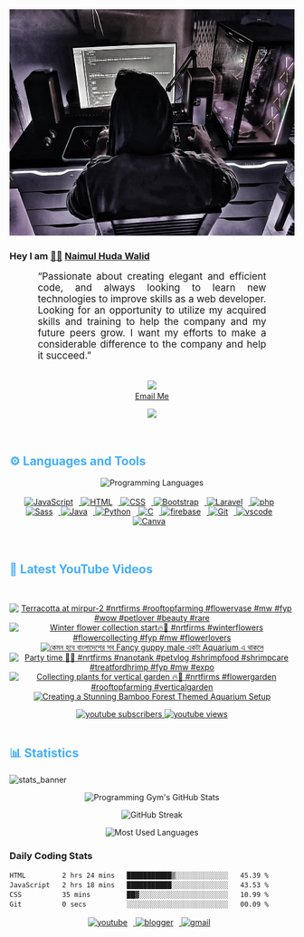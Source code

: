 <!-- ![github_cover_banner](https://www.digitalsolutionservices.com/img/services/web%20development.gif)-->

<div align="center" style="display:block;">
    <img height="400px" width="100%" alt="github cover banner" src="https://raw.githubusercontent.com/NaimulHudaWalid/NaimulHudaWalid/main/272276268_3114779035434264_920860974401480824_n.jpg"/> 
</div>

### Hey I am [👨🏻‍][facebook] [Naimul Huda Walid][youtube]



<p align:"center" style="text-align: justify; margin: 0 50px; font-size: 17px;" >
   “Passionate about creating elegant and efficient code, and always looking to learn new technologies to improve skills as a web developer. Looking for an opportunity to utilize my acquired skills and training to help the company and my future peers grow. I want my efforts to make a considerable difference to the company and help it succeed.”
<br>
<br>
<div align="center">

![](https://visitor-badge.glitch.me/badge?page_id=NaimulHudaWalid)
    <br />
[Email Me](mailto:dev.naimulhuda@gmail.com)
</div>
</p>
<!-- Typing SVG by DenverCoder1 - https://github.com/DenverCoder1/readme-typing-svg -->
<p align="center">
<!--   <a href="https://github.com/DenverCoder1/readme-typing-svg"> -->
    <img src="https://readme-typing-svg.herokuapp.com?color=E22FE4&width=380&height=45&lines=Open-Source+Enthusiast;Learning+In+Public;Empowering+Others;Nice+To+Meet+You+...&center=true"></a>

</p>
<br>
<!-- Languages and Tools -->

<h2 style="color: #44AEFB">⚙️ Languages and Tools</h2>
<div align="center" style="display:block;">
    <img width="100px" alt="Programming Languages" src="https://user-images.githubusercontent.com/78341798/194531121-47b0119a-ce00-439d-b586-125f86acb098.png"/> 
</div>
<br>   
<!-- Icons Resources -->
<!-- https://devicon.dev/ -->
<!-- https://cdn.jsdelivr.net/npm/simple-icons@v3/icons/ -->
<div align="center">
  <a href="https://developer.mozilla.org/en-US/docs/Web/JavaScript" target="_blank" rel="noreferrer">
      <img  alt="JavaScript" height="50px" style="padding-right:10px;" src="https://cdn.jsdelivr.net/gh/devicons/devicon/icons/javascript/javascript-plain.svg"/>
  </a>
  
 
  <a href="https://developer.mozilla.org/en-US/docs/Web/HTML" target="_blank" rel="noreferrer">
      <img  alt="HTML" height="50px" style="padding-right:10px;" src="https://cdn.jsdelivr.net/gh/devicons/devicon/icons/html5/html5-original.svg"/>
  </a>
  <a href="https://developer.mozilla.org/en-US/docs/Web/CSS" target="_blank" rel="noreferrer">
      <img  alt="CSS" height="50px" style="padding-right:10px;" src="https://cdn.jsdelivr.net/gh/devicons/devicon/icons/css3/css3-original.svg"/>
  </a>
  <a href="https://getbootstrap.com/" target="_blank" rel="noreferrer">
      <img  alt="Bootstrap" height="50px" style="padding-right:10px;" src="https://cdn.jsdelivr.net/gh/devicons/devicon/icons/bootstrap/bootstrap-original.svg"/>
  </a> 
  <a href="https://laravel.com/" target="_blank" rel="noreferrer">
      <img  alt="Laravel" height="50px" style="padding-right:10px;" src="https://cdn.jsdelivr.net/gh/devicons/devicon/icons/laravel/laravel-plain.svg"/>
  </a>
  <a href="https://www.php.net/" target="_blank" rel="noreferrer">
      <img  alt="php" height="50px" style="padding-right:10px;" src="https://cdn.jsdelivr.net/gh/devicons/devicon/icons/php/php-original.svg"/>
  </a>
  <a href="https://sass-lang.com/" target="_blank" rel="noreferrer">
      <img  alt="Sass" height="50px" style="padding-right:10px;" src="https://cdn.jsdelivr.net/gh/devicons/devicon/icons/sass/sass-original.svg"/>
  </a>
  <a href="https://www.java.com/en/" target="_blank" rel="noreferrer">
      <img  alt="Java" height="50px" style="padding-right:10px;" src="https://cdn.jsdelivr.net/gh/devicons/devicon/icons/java/java-original.svg"/>
  </a>    
  <a href="https://www.python.org/" target="_blank" rel="noreferrer">
      <img  alt="Python" height="50px" style="padding-right:10px;" src="https://cdn.jsdelivr.net/gh/devicons/devicon/icons/python/python-original.svg"/>
  </a>
  <a href="https://www.cprogramming.com/" target="_blank" rel="noreferrer">
      <img  alt="C" height="50px" style="padding-right:10px;" src="https://cdn.jsdelivr.net/gh/devicons/devicon/icons/c/c-original.svg"/>
  </a>
  
  <a href="https://firebase.google.com/" target="_blank" rel="noreferrer">
      <img  alt="firebase" height="50px" style="padding-right:10px;" src="https://cdn.jsdelivr.net/gh/devicons/devicon/icons/firebase/firebase-plain.svg"/>
  </a>
 
  <a href="https://git-scm.com/" target="_blank" rel="noreferrer">
      <img  alt="Git" height="50px" style="padding-right:10px;" src="https://cdn.jsdelivr.net/gh/devicons/devicon/icons/git/git-original.svg"/>
  </a>
  
  <a href="https://code.visualstudio.com/" target="_blank" rel="noreferrer">
      <img  alt="vscode" height="50px" style="padding-right:10px;"src="https://cdn.jsdelivr.net/gh/devicons/devicon/icons/vscode/vscode-original.svg"/>
  </a>
  <a href="https://www.canva.com/" target="_blank" rel="noreferrer">
      <img  alt="Canva" height="50px" style="padding-right:10px;" src="https://cdn.jsdelivr.net/gh/devicons/devicon/icons/canva/canva-original.svg"/> 
  </a>
</div>
<br>
<br>

<!-- Latest YouTube Videos -->

<h2 style="color: #44AEFB">🎦 Latest YouTube Videos</h2>
<br />

<!-- Resource/Reference: https://github.com/DenverCoder1/github-readme-youtube-cards -->
<div class="youtube videos cards" align="center">

<!-- BEGIN YOUTUBE-CARDS -->
[![Terracotta at mirpur-2 #nrtfirms #rooftopfarming #flowervase #mw #fyp #wow #petlover #beauty #rare](https://ytcards.demolab.com/?id=6q5Zt9tjYSY&title=Terracotta+at+mirpur-2+%23nrtfirms+%23rooftopfarming+%23flowervase+%23mw+%23fyp+%23wow+%23petlover+%23beauty+%23rare&lang=en&timestamp=1701590857&background_color=%230d1117&title_color=%23ffffff&stats_color=%23dedede&max_title_lines=1&width=250&border_radius=5 "Terracotta at mirpur-2 #nrtfirms #rooftopfarming #flowervase #mw #fyp #wow #petlover #beauty #rare")](https://www.youtube.com/watch?v=6q5Zt9tjYSY)
[![Winter flower collection start🔥🖤 #nrtfirms #winterflowers #flowercollecting #fyp #mw #flowerlovers](https://ytcards.demolab.com/?id=y4gEZpaj_p4&title=Winter+flower+collection+start%F0%9F%94%A5%F0%9F%96%A4+%23nrtfirms+%23winterflowers+%23flowercollecting+%23fyp+%23mw+%23flowerlovers&lang=en&timestamp=1701518950&background_color=%230d1117&title_color=%23ffffff&stats_color=%23dedede&max_title_lines=1&width=250&border_radius=5 "Winter flower collection start🔥🖤 #nrtfirms #winterflowers #flowercollecting #fyp #mw #flowerlovers")](https://www.youtube.com/watch?v=y4gEZpaj_p4)
[![কেমন হবে বাংলাদেশের সব Fancy guppy male একটা Aquarium এ থাকলে](https://ytcards.demolab.com/?id=IuS5lZs3mIs&title=%E0%A6%95%E0%A7%87%E0%A6%AE%E0%A6%A8+%E0%A6%B9%E0%A6%AC%E0%A7%87+%E0%A6%AC%E0%A6%BE%E0%A6%82%E0%A6%B2%E0%A6%BE%E0%A6%A6%E0%A7%87%E0%A6%B6%E0%A7%87%E0%A6%B0+%E0%A6%B8%E0%A6%AC+Fancy+guppy+male+%E0%A6%8F%E0%A6%95%E0%A6%9F%E0%A6%BE+Aquarium+%E0%A6%8F+%E0%A6%A5%E0%A6%BE%E0%A6%95%E0%A6%B2%E0%A7%87&lang=en&timestamp=1701514458&background_color=%230d1117&title_color=%23ffffff&stats_color=%23dedede&max_title_lines=1&width=250&border_radius=5 "কেমন হবে বাংলাদেশের সব Fancy guppy male একটা Aquarium এ থাকলে")](https://www.youtube.com/watch?v=IuS5lZs3mIs)
[![Party time 🥳🔥 #nrtfirms #nanotank #petvlog #shrimpfood #shrimpcare #treatfordhrimp #fyp #mw #expo](https://ytcards.demolab.com/?id=kpgoMVHZ6dk&title=Party+time+%F0%9F%A5%B3%F0%9F%94%A5+%23nrtfirms+%23nanotank+%23petvlog+%23shrimpfood+%23shrimpcare+%23treatfordhrimp+%23fyp+%23mw+%23expo&lang=en&timestamp=1701483450&background_color=%230d1117&title_color=%23ffffff&stats_color=%23dedede&max_title_lines=1&width=250&border_radius=5 "Party time 🥳🔥 #nrtfirms #nanotank #petvlog #shrimpfood #shrimpcare #treatfordhrimp #fyp #mw #expo")](https://www.youtube.com/watch?v=kpgoMVHZ6dk)
[![Collecting plants for vertical garden 🔥🖤 #nrtfirms #flowergarden #rooftopfarming #verticalgarden](https://ytcards.demolab.com/?id=eJz-LsTrz3A&title=Collecting+plants+for+vertical+garden+%F0%9F%94%A5%F0%9F%96%A4+%23nrtfirms+%23flowergarden+%23rooftopfarming+%23verticalgarden&lang=en&timestamp=1701432077&background_color=%230d1117&title_color=%23ffffff&stats_color=%23dedede&max_title_lines=1&width=250&border_radius=5 "Collecting plants for vertical garden 🔥🖤 #nrtfirms #flowergarden #rooftopfarming #verticalgarden")](https://www.youtube.com/watch?v=eJz-LsTrz3A)
[![Creating a Stunning Bamboo Forest Themed Aquarium Setup](https://ytcards.demolab.com/?id=BjOmKBPXUZo&title=Creating+a+Stunning+Bamboo+Forest+Themed+Aquarium+Setup&lang=en&timestamp=1701420626&background_color=%230d1117&title_color=%23ffffff&stats_color=%23dedede&max_title_lines=1&width=250&border_radius=5 "Creating a Stunning Bamboo Forest Themed Aquarium Setup")](https://www.youtube.com/watch?v=BjOmKBPXUZo)
<!-- END YOUTUBE-CARDS -->
</div>

<!-- Begin Youtube Buttons -->
<!-- Resource/Reference:  https://github.com/DenverCoder1/custom-icon-badges -->
<div class="youtube buttons" align="center">
    <a href="https://www.youtube.com/channel/UCa3YaFwzSII0kKg3Nads2dQ"  target="_blank">
        <img alt="youtube subscribers" src="https://img.shields.io/youtube/channel/subscribers/UCa3YaFwzSII0kKg3Nads2dQ?logo=youtube&logoColor=red&style=for-the-badge"/>
    </a> 
    <a href="https://www.youtube.com/channel/UCa3YaFwzSII0kKg3Nads2dQ"  target="_blank">
        <img alt="youtube views" src="https://custom-icon-badges.demolab.com/youtube/channel/views/UCa3YaFwzSII0kKg3Nads2dQ?color=%23E05D44&logo=eye&logoColor=white&style=for-the-badge&labelColor=#555555"/>
    </a> 
</div>
<br>
<!-- End Youtube Buttons -->

<!-- Statistics -->

<h2 style="color: #44AEFB">📊 Statistics</h2>

![stats_banner](https://user-images.githubusercontent.com/78341798/194534778-d662496c-ae00-4e8d-ae9b-b90912054e7f.gif)

<!-- Begin Stats Cards -->
<!-- Resources:  -->
<!-- Github & Languages Stats: https://github.com/naimul15-12090/github-readme-stats --> 
<!-- Streak Stats: https://github.com/denvercoder1/github-readme-streak-stats -->
<!-- Change the value after ?username= to your GitHub username. -->
<div class="stats" align="center">

![Programming Gym's GitHub Stats](https://github-readme-stats.vercel.app/api?username=NaimulHudaWalid&hide=stars&count_private=true&show_icons=true&theme=algolia&border_radius=20)

![GitHub Streak](https://streak-stats.demolab.com?user=NaimulHudaWalid&count_private=true&theme=algolia&border_radius=22)

![Most Used Languages](https://github-readme-stats.vercel.app/api/top-langs/?username=NaimulHudaWalid&langs_count=8&layout=compact&show_icons=true&theme=algolia&border_radius=20)
    
<!-- ![Top Langs](https://github-readme-stats.vercel.app/api/top-langs/?username=naimul15-12090&langs_count=8) -->
<!-- [![Top Langs](https://github-readme-stats.vercel.app/api/top-langs/?username=naimul15-12090&layout=compact)](https://github.com/anuraghazra/github-readme-stats)
 -->
    
</div>
<!--  End Stats Cards -->



### Daily Coding Stats
<!--START_SECTION:waka-->

```txt
HTML         2 hrs 24 mins   ███████████▒░░░░░░░░░░░░░   45.39 %
JavaScript   2 hrs 18 mins   ███████████░░░░░░░░░░░░░░   43.53 %
CSS          35 mins         ██▓░░░░░░░░░░░░░░░░░░░░░░   10.99 %
Git          0 secs          ░░░░░░░░░░░░░░░░░░░░░░░░░   00.09 %
```

<!--END_SECTION:waka-->
<!-- Begin Footer -->
<!-- Icons Resources -->
<!-- https://devicon.dev/ -->
<div class="footer" align="center" style="margin:15px;">
    <a href="https://www.youtube.com/channel/UCa3YaFwzSII0kKg3Nads2dQ" target="_blank">
        <img  style="margin:0 10px 10px 0;" src="https://user-images.githubusercontent.com/78341798/194531650-698ef1b1-9cbd-4b4f-96ef-5a2ec4b5d7e6.svg" alt="youtube" width="40px"/>
    </a>
    <a href="https://www.linkedin.com/in/naimulhudawalid/" target="_blank">
        <img style="margin:0 10px 10px 0;" src="https://user-images.githubusercontent.com/78341798/194531458-b5dfeb1b-bad5-4dfa-909a-2e402262db9a.svg" alt="blogger" width="40px"/>
    </a>
    <a href="mailto:dev.naimulhuda@gmail.com" target="_blank">
        <img style="margin:0 10px 10px 0;" src="https://user-images.githubusercontent.com/78341798/194531383-ddb2b774-5bb9-491c-b601-4a4a7d9792fb.svg" alt="gmail" width="40px"/>
    </a>
</div>
<!-- End Footer -->

[youtube]: https://www.youtube.com/channel/UCa3YaFwzSII0kKg3Nads2dQ
[facebook]: https://www.facebook.com/profile.php?id=100007065945838
